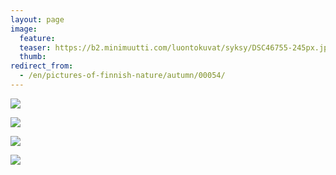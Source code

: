 ```yaml
---
layout: page
image:
  feature:
  teaser: https://b2.minimuutti.com/luontokuvat/syksy/DSC46755-245px.jpg
  thumb:
redirect_from:
  - /en/pictures-of-finnish-nature/autumn/00054/
---
```


![](https://b2.minimuutti.com/luontokuvat/syksy/DSC46704-800px.jpg)

![](https://b2.minimuutti.com/luontokuvat/syksy/DSC46755-800px.jpg)

![](https://b2.minimuutti.com/luontokuvat/syksy/DSC46752-800px.jpg)

![](https://b2.minimuutti.com/luontokuvat/syksy/DSC46780-800px.jpg)
